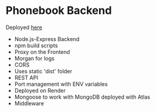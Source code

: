 # Phonebook Backend

Deployed [here](https://fullstackopen-jhm1.onrender.com)

- Node.js-Express Backend
- npm build scripts
- Proxy on the Frontend
- Morgan for logs
- CORS
- Uses static 'dist' folder
- REST API
- Port management with ENV variables
- Deployed on Render
- Mongoose to work with MongoDB deployed with Atlas
- Middleware